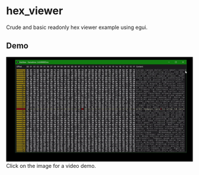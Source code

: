 # hex_viewer
Crude and basic readonly hex viewer example using egui.

## Demo
[![Demo](./assets/image.jpg)](./assets/video.mp4)
Click on the image for a video demo.
